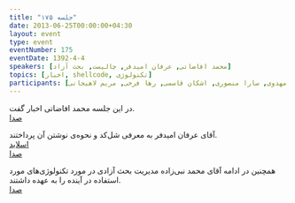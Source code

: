 ```yaml
---
title: "جلسه ۱۷۵"
date: 2013-06-25T00:00:00+04:30
layout: event
type: event
eventNumber: 175
eventDate: 1392-4-4
speakers: [محمد افاضاتی, عرفان امیدفر, چالیست, بحث آزاد]
topics: [اخبار, shellcode, تکنولوژی]
participants: [بهنام توکلی کرمانی, یه انقلابی, بهار سهاله, دانیال بهزادی, پریسا بخشی, اعظم کیماسی, نفیسه یزدان مهر, شیوا شاهرخی, محسن عباسی, اسماعیل پارسا ضیابری, سید محمد مسعود صدرنژاد, محمد جعفر مشهدی ابراهیم, جعفر شکری, حسین رمضان پور دریاسری, رضا علیزاده مجد, محمود جوادزاده, بهنام بهجت مرندی, محمد افاضاتی, چالیست, عیسی حکمتی زاده, علی فارمد, سید حمید مهدوی, محمد حسین حامدی, محمدرضا قمصاری کوچکسرایی, بابک قدیری, فرید دهقان, سید مجید عظیمی, محمد درویش, محسن خان پهلوان زاده, سعید وایقانی, آذر حسینی, آرش حقیقت, مائده هاتفی, مجتبی هخامنش, رضا سامعی, آقابابایی, حمید واحد, سید محمد حسین سجادی منش, هانیه قاسمی, محمدرضا کمالی‌فرد, کوشا اسماعیل‌پور, بهداد عابدی, مصطفی روشناوند, مازیار سجودیان, نازیلا اکبری, حمیدرضا داوودی, پیمان کریمی, سید حمید مهدوی, سارا منصوری, اشکان قاسمی, رها فرخی, مریم لاهیجانی]
---
```

در این جلسه محمد افاضاتی اخبار گفت.  
[صدا](https://archive.org/details/tehlug_175_news)  

آقای عرفان امیدفر به معرفی شل‌کد و نحوه‌ی نوشتن آن پرداختند.  
[اسلاید](/events/presentations/175/shellcode.pptx)  
[صدا](https://archive.org/details/tehlug_175_shell_code)  

همچنین در ادامه آقای محمد نبی‌زاده مدیریت بحث آزادی در مورد تکنولوژی‌های مورد استفاده در آینده را به عهده داشتند.  
[صدا](https://archive.org/details/tehlug_175_interactive)  



